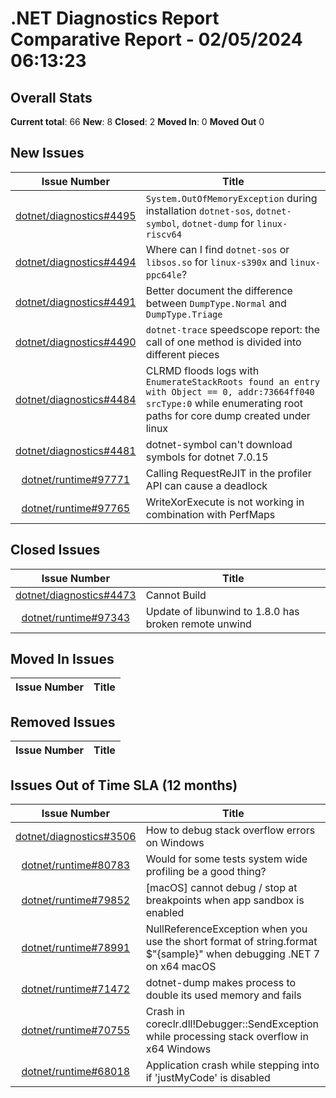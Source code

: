 # .NET Diagnostics Report Comparative Report - 02/05/2024 06:13:23

## Overall Stats

**Current total**: 66
**New**: 8
**Closed**: 2
**Moved In**: 0
**Moved Out** 0

## New Issues

| **Issue Number** | **Title** |
| :--------------: | --------- |
| [dotnet/diagnostics#4495](https://github.com/dotnet/diagnostics/issues/4495) | `System.OutOfMemoryException` during installation `dotnet-sos`, `dotnet-symbol`, `dotnet-dump` for `linux-riscv64` |
| [dotnet/diagnostics#4494](https://github.com/dotnet/diagnostics/issues/4494) | Where can I find `dotnet-sos` or `libsos.so` for `linux-s390x` and `linux-ppc64le`? |
| [dotnet/diagnostics#4491](https://github.com/dotnet/diagnostics/issues/4491) | Better document the difference between `DumpType.Normal` and `DumpType.Triage` |
| [dotnet/diagnostics#4490](https://github.com/dotnet/diagnostics/issues/4490) | `dotnet-trace` speedscope report: the call of one method is divided into different pieces  |
| [dotnet/diagnostics#4484](https://github.com/dotnet/diagnostics/issues/4484) | CLRMD floods logs with `EnumerateStackRoots found an entry with Object == 0, addr:73664ff040 srcType:0` while enumerating root paths for core dump created under linux |
| [dotnet/diagnostics#4481](https://github.com/dotnet/diagnostics/issues/4481) | dotnet-symbol can't download symbols for dotnet 7.0.15  |
| [dotnet/runtime#97771](https://github.com/dotnet/runtime/issues/97771) | Calling RequestReJIT in the profiler API can cause a deadlock |
| [dotnet/runtime#97765](https://github.com/dotnet/runtime/issues/97765) | WriteXorExecute is not working in combination with PerfMaps |

## Closed Issues

| **Issue Number** | **Title** |
| :--------------: | --------- |
| [dotnet/diagnostics#4473](https://github.com/dotnet/diagnostics/issues/4473) | Cannot Build |
| [dotnet/runtime#97343](https://github.com/dotnet/runtime/issues/97343) | Update of libunwind to 1.8.0 has broken remote unwind  |

## Moved In Issues

| **Issue Number** | **Title** |
| :--------------: | --------- |

## Removed Issues

| **Issue Number** | **Title** |
| :--------------: | --------- |

## Issues Out of Time SLA (12 months)

| **Issue Number** | **Title** |
| :--------------: | --------- |
| [dotnet/diagnostics#3506](https://github.com/dotnet/diagnostics/issues/3506) | How to debug stack overflow errors on Windows |
| [dotnet/runtime#80783](https://github.com/dotnet/runtime/issues/80783) | Would for some tests system wide profiling be a good thing?  |
| [dotnet/runtime#79852](https://github.com/dotnet/runtime/issues/79852) | [macOS] cannot debug / stop at breakpoints when app sandbox is enabled |
| [dotnet/runtime#78991](https://github.com/dotnet/runtime/issues/78991) | NullReferenceException when you use the short format of string.format $"{sample}" when debugging .NET 7 on x64 macOS |
| [dotnet/runtime#71472](https://github.com/dotnet/runtime/issues/71472) | dotnet-dump makes process to double its used memory and fails |
| [dotnet/runtime#70755](https://github.com/dotnet/runtime/issues/70755) | Crash in coreclr.dll!Debugger::SendException while processing stack overflow in x64 Windows |
| [dotnet/runtime#68018](https://github.com/dotnet/runtime/issues/68018) | Application crash while stepping into if 'justMyCode' is disabled |

